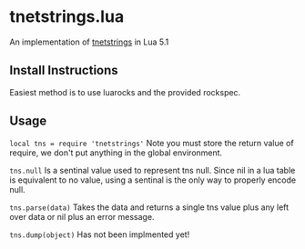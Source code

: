 tnetstrings.lua
===============

An implementation of [tnetstrings](http://tnetstrings.org/) in Lua 5.1

Install Instructions
--------------------

Easiest method is to use luarocks and the provided rockspec.


Usage
-----

`local tns = require 'tnetstrings'`
Note you must store the return value of require, we don't put anything in the global environment.

`tns.null`
Is a sentinal value used to represent tns null. Since nil in a lua table is equivalent to no value, using a sentinal is the only way to properly encode null.

`tns.parse(data)`
Takes the data and returns a single tns value plus any left over data or nil plus an error message.

`tns.dump(object)`
Has not been implmented yet!
